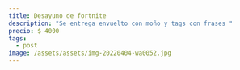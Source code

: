 ```yaml
---
title: Desayuno de fortnite
description: "Se entrega envuelto con moño y tags con frases "
precio: $ 4000
tags:
  - post
image: /assets/assets/img-20220404-wa0052.jpg
---
```

